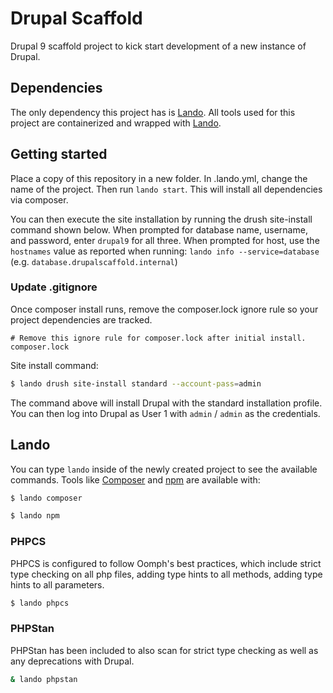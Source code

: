 # Drupal Scaffold

Drupal 9 scaffold project to kick start development of a new instance of Drupal.

## Dependencies

The only dependency this project has is [Lando][]. All tools used for this
project are containerized and wrapped with [Lando][].

## Getting started

Place a copy of this repository in a new folder. In .lando.yml,
change the name of the project. Then run `lando start`. This will
install all dependencies via composer.

You can then execute the site installation by running the drush site-install command shown below.
When prompted for database name, username, and password, enter `drupal9` for all three.
When prompted for host, use the `hostnames` value as reported when running:
`lando info --service=database` (e.g. `database.drupalscaffold.internal`)

### Update .gitignore
Once composer install runs, remove the composer.lock ignore rule so your project
dependencies are tracked.
```text
# Remove this ignore rule for composer.lock after initial install.
composer.lock
```

Site install command:
```bash
$ lando drush site-install standard --account-pass=admin
```

The command above will  install Drupal with the standard installation profile.
You can then log into Drupal as User 1 with `admin` / `admin` as the credentials.

## Lando

You can type `lando` inside of the newly created project to see the available
commands. Tools like [Composer][] and [npm][] are available with:

```bash
$ lando composer
```

```bash
$ lando npm
```

### PHPCS
PHPCS is configured to follow Oomph's best practices, which include
strict type checking on all php files, adding type hints to all methods,
adding type hints to all parameters.

```bash
$ lando phpcs
```

### PHPStan
PHPStan has been included to also scan for strict type checking as well as
any deprecations with Drupal.

```bash
& lando phpstan
```

[Lando]: https://docs.devwithlando.io
[Composer]: https://getcomposer.org
[npm]: https://www.npmjs.com
